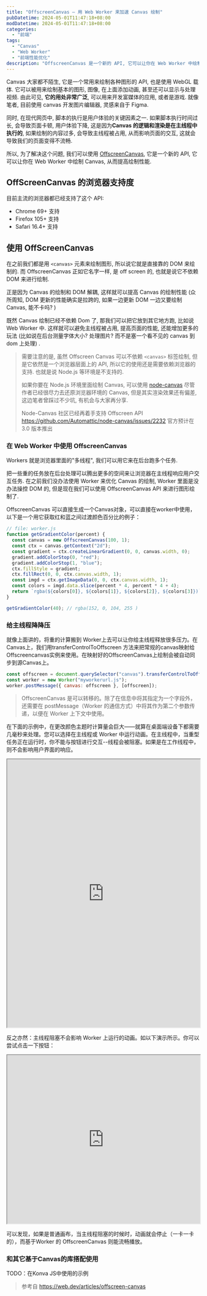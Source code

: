 ```yaml
---
title: "OffscreenCanvas — 用 Web Worker 来加速 Canvas 绘制"
pubDatetime: 2024-05-01T11:47:18+08:00
modDatetime: 2024-05-01T11:47:18+08:00
categories:
  - "前端"
tags:
  - "Canvas"
  - "Web Worker"
  - "前端性能优化"
description: "OffscreenCanvas 是一个新的 API, 它可以让你在 Web Worker 中绘制 Canvas, 从而提高绘制性能. "
---
```


Canvas 大家都不陌生, 它是一个常用来绘制各种图形的 API, 也是使用 WebGL 载体. 它可以被用来绘制基本的图形, 图像, 在上面添加动画, 甚至还可以显示与处理视频. 由此可见, **它的用处非常广泛**, 可以用来开发富媒体的应用, 或者是游戏. 就像笔者, 目前使用 canvas 开发图片编辑器, 灵感来自于 Figma.

同时, 在现代网页中, 脚本的执行是用户体验的关键因素之一. 如果脚本执行时间过长, 会导致页面卡顿, 用户体验下降, 这是因为**Canvas 的逻辑和渲染是在主线程中执行的**, 如果绘制的内容过多, 会导致主线程被占用, 从而影响页面的交互, 这就会导致我们的页面变得不流畅.

所以, 为了解决这个问题, 我们可以使用 [OffscreenCanvas](https://developer.mozilla.org/zh-CN/docs/Web/API/OffscreenCanvas), 它是一个新的 API, 它可以让你在 Web Worker 中绘制 Canvas, 从而提高绘制性能.

## OffScreenCanvas 的浏览器支持度

目前主流的浏览器都已经支持了这个 API:

- Chrome 69+ 支持
- Firefox 105+ 支持
- Safari 16.4+ 支持

## 使用 OffScreenCanvas

在之前我们都是用 `<canvas>` 元素来绘制图形, 所以说它就是直接靠的 DOM 来绘制的. 而 OffscreenCanvas 正如它名字一样, 是 off screen 的, 也就是说它不依赖 DOM 来进行绘制.

正是因为 Canvas 的绘制和 DOM 解耦, 这样就可以提高 Canvas 的绘制性能 (众所周知, DOM 更新的性能确实是拉跨的, 如果一边更新 DOM 一边又要绘制 Canvas, 能不卡吗? )

既然 Canvas 绘制已经不依赖 Dom 了, 那我们可以把它放到其它地方跑, 比如说 Web Worker 中. 这样就可以避免主线程被占用, 提高页面的性能, 还能增加更多的玩法 (比如说在后台测量字体大小? 处理图片? 而不是塞一个看不见的 canvas 到 dom 上处理) .

> 需要注意的是, 虽然 Offscreen Canvas 可以不依赖 `<canvas>` 标签绘制, 但是它依然是一个浏览器层面上的 API, 所以它的使用还是需要依赖浏览器的支持. 也就是说 Node.js 等环境是不支持的.
>
> 如果你要在 Node.js 环境里面绘制 Canvas, 可以使用 [node-canvas](https://github.com/Automattic/node-canvas) 尽管作者已经很尽力去还原浏览器环境的 Canvas, 但是其实渲染效果还有偏差, 这边笔者曾踩过不少坑, 有机会与大家再分享.
>
> Node-Canvas 社区已经再着手支持 Offscreen API https://github.com/Automattic/node-canvas/issues/2232 官方预计在 3.0 版本推出

### 在 Web Worker 中使用 OffscreenCanvas

Workers 就是浏览器里面的"多线程", 我们可以用它来在后台跑多个任务.

把一些重的任务放在后台处理可以腾出更多的空间来让浏览器在主线程响应用户交互任务. 在之前我们没办法使用 Worker 来优化 Canvas 的绘制, Worker 里面是没办法操控 DOM 的, 但是现在我们可以使用 OffscreenCanvas API 来进行图形绘制了.

OffscreenCanvas 可以直接生成一个Canvas对象，可以直接在worker中使用，以下是一个用它获取红和蓝之间过渡颜色百分比的例子：

```js
// file: worker.js
function getGradientColor(percent) {
  const canvas = new OffscreenCanvas(100, 1);
  const ctx = canvas.getContext("2d");
  const gradient = ctx.createLinearGradient(0, 0, canvas.width, 0);
  gradient.addColorStop(0, "red");
  gradient.addColorStop(1, "blue");
  ctx.fillStyle = gradient;
  ctx.fillRect(0, 0, ctx.canvas.width, 1);
  const imgd = ctx.getImageData(0, 0, ctx.canvas.width, 1);
  const colors = imgd.data.slice(percent * 4, percent * 4 + 4);
  return `rgba(${colors[0]}, ${colors[1]}, ${colors[2]}, ${colors[3]})`;
}

getGradientColor(40); // rgba(152, 0, 104, 255 )
```

### 给主线程降降压

就像上面讲的，将重的计算搬到 Worker上去可以让你给主线程释放很多压力。在Canvas上，我们用transferControlToOffscreen 方法来把常规的canvas映射给Offscreencanvas实例来使用。在映射好的OffscreenCanvas上绘制会被自动同步到源Canvas上。

```js
const offscreen = document.querySelector("canvas").transferControlToOffscreen();
const worker = new Worker("myworkerurl.js");
worker.postMessage({ canvas: offscreen }, [offscreen]);
```

> OffscreenCanvas 是可以转移的。除了在信息中将其指定为一个字段外，还需要在 postMessage（Worker 的通信方式）中将其作为第二个参数传递，以便在 Worker 上下文中使用。

在下面的示例中，在更改颜色主题时计算量会巨大——就算在桌面端设备下都需要几毫秒来处理。您可以选择在主线程或 Worker 中运行动画。在主线程中，当重型任务正在运行时，你不能与按钮进行交互--线程会被阻塞。如果是在工作线程中，则不会影响用户界面的响应。

<iframe src="https://devnook.github.io/OffscreenCanvasDemo/keep-ui-responsive.html" width="100%" height="700" data-gtm-yt-inspected-100001731_63="true"></iframe>

反之亦然：主线程阻塞不会影响 Worker 上运行的动画。如以下演示所示。你可以尝试点击一下按钮：

<iframe src="https://devnook.github.io/OffscreenCanvasDemo/index.html" width="100%" height="440" data-gtm-yt-inspected-100001731_63="true"></iframe>

可以发现，如果是普通画布，当主线程阻塞的时候时，动画就会停止（一卡一卡的），而基于Worker 的 OffscreenCanvas 则能流畅播放。

### 和其它基于Canvas的库搭配使用

TODO：在Konva JS中使用的示例

> 参考自 https://web.dev/articles/offscreen-canvas

